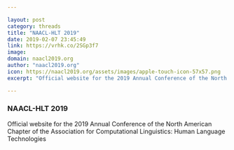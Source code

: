 ```yaml
---

layout: post
category: threads
title: "NAACL-HLT 2019"
date: 2019-02-07 23:45:49
link: https://vrhk.co/2SGp3f7
image: 
domain: naacl2019.org
author: "naacl2019.org"
icon: https://naacl2019.org/assets/images/apple-touch-icon-57x57.png
excerpt: "Official website for the 2019 Annual Conference of the North American Chapter of the Association for Computational Linguistics: Human Language Technologies"

---
```


### NAACL-HLT 2019

Official website for the 2019 Annual Conference of the North American Chapter of the Association for Computational Linguistics: Human Language Technologies